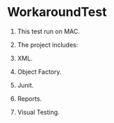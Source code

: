 # WorkaroundTest


1. This test run on MAC.

2. The project includes:

1. XML.
2. Object Factory.
3. Junit.
4. Reports.
5. Visual Testing.
